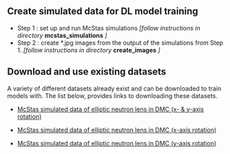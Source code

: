 ## Create simulated data for DL model training

+ Step 1 : set up and run McStas simulations *[follow instructions in directory* __mcstas_simulations__ *]*
+ Step 2 : create *.jpg images from the output of the simulations from Step 1. *[follow instructions in directory* __create_images__ *]*



## Download and use existing datasets

A variety of different datasets already exist and can be downloaded to train models with.
The list below, provides links to downloading these datasets.


- [McStas simulated data of elliptic neutron lens in DMC (x- & y-axis rotation)](https://doi.org/10.5281/zenodo.6807003)

- [McStas simulated data of elliptic neutron lens in DMC (x-axis rotation)](https://doi.org/10.5281/zenodo.6807229)

- [McStas simulated data of elliptic neutron lens in DMC (y-axis rotation)](https://doi.org/10.5281/zenodo.6807246)


